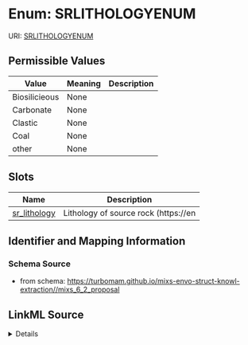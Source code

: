 # Enum: SRLITHOLOGYENUM



URI: [SRLITHOLOGYENUM](SRLITHOLOGYENUM)

## Permissible Values

| Value | Meaning | Description |
| --- | --- | --- |
| Biosilicieous | None |  |
| Carbonate | None |  |
| Clastic | None |  |
| Coal | None |  |
| other | None |  |




## Slots

| Name | Description |
| ---  | --- |
| [sr_lithology](sr_lithology.md) | Lithology of source rock (https://en |






## Identifier and Mapping Information







### Schema Source


* from schema: https://turbomam.github.io/mixs-envo-struct-knowl-extraction//mixs_6_2_proposal




## LinkML Source

<details>
```yaml
name: SR_LITHOLOGY_ENUM
from_schema: https://turbomam.github.io/mixs-envo-struct-knowl-extraction//mixs_6_2_proposal
rank: 1000
permissible_values:
  Biosilicieous:
    text: Biosilicieous
  Carbonate:
    text: Carbonate
  Clastic:
    text: Clastic
  Coal:
    text: Coal
  other:
    text: other

```
</details>
